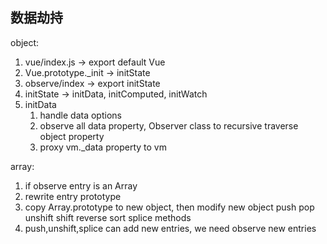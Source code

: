 ## 数据劫持
object:
1. vue/index.js -> export default Vue
2. Vue.prototype._init -> initState
3. observe/index -> export initState
4. initState -> initData, initComputed, initWatch
5. initData
    1. handle data options
    2. observe all data property, Observer class to recursive traverse object property 
    3. proxy vm._data property to vm
    
array:
1. if observe entry is an Array
2. rewrite entry prototype
3. copy Array.prototype to new object, then modify new object push pop unshift shift reverse sort splice methods
4. push,unshift,splice can add new entries, we need observe new entries

